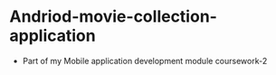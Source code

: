 # Andriod-movie-collection-application

- Part of my Mobile application development module coursework-2
